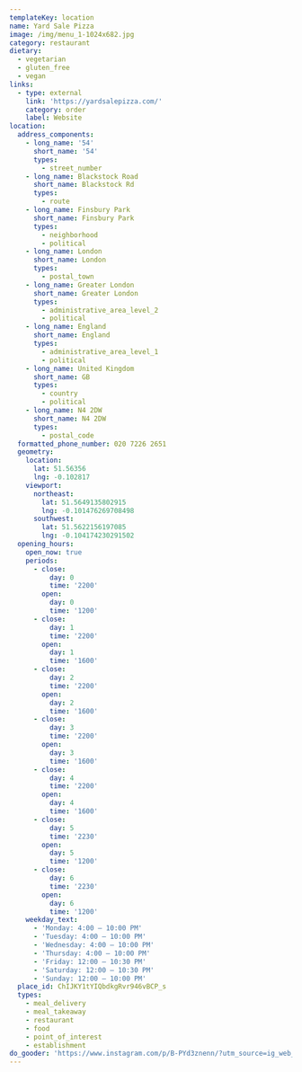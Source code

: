 ```yaml
---
templateKey: location
name: Yard Sale Pizza
image: /img/menu_1-1024x682.jpg
category: restaurant
dietary:
  - vegetarian
  - gluten_free
  - vegan
links:
  - type: external
    link: 'https://yardsalepizza.com/'
    category: order
    label: Website
location:
  address_components:
    - long_name: '54'
      short_name: '54'
      types:
        - street_number
    - long_name: Blackstock Road
      short_name: Blackstock Rd
      types:
        - route
    - long_name: Finsbury Park
      short_name: Finsbury Park
      types:
        - neighborhood
        - political
    - long_name: London
      short_name: London
      types:
        - postal_town
    - long_name: Greater London
      short_name: Greater London
      types:
        - administrative_area_level_2
        - political
    - long_name: England
      short_name: England
      types:
        - administrative_area_level_1
        - political
    - long_name: United Kingdom
      short_name: GB
      types:
        - country
        - political
    - long_name: N4 2DW
      short_name: N4 2DW
      types:
        - postal_code
  formatted_phone_number: 020 7226 2651
  geometry:
    location:
      lat: 51.56356
      lng: -0.102817
    viewport:
      northeast:
        lat: 51.5649135802915
        lng: -0.101476269708498
      southwest:
        lat: 51.5622156197085
        lng: -0.104174230291502
  opening_hours:
    open_now: true
    periods:
      - close:
          day: 0
          time: '2200'
        open:
          day: 0
          time: '1200'
      - close:
          day: 1
          time: '2200'
        open:
          day: 1
          time: '1600'
      - close:
          day: 2
          time: '2200'
        open:
          day: 2
          time: '1600'
      - close:
          day: 3
          time: '2200'
        open:
          day: 3
          time: '1600'
      - close:
          day: 4
          time: '2200'
        open:
          day: 4
          time: '1600'
      - close:
          day: 5
          time: '2230'
        open:
          day: 5
          time: '1200'
      - close:
          day: 6
          time: '2230'
        open:
          day: 6
          time: '1200'
    weekday_text:
      - 'Monday: 4:00 – 10:00 PM'
      - 'Tuesday: 4:00 – 10:00 PM'
      - 'Wednesday: 4:00 – 10:00 PM'
      - 'Thursday: 4:00 – 10:00 PM'
      - 'Friday: 12:00 – 10:30 PM'
      - 'Saturday: 12:00 – 10:30 PM'
      - 'Sunday: 12:00 – 10:00 PM'
  place_id: ChIJKY1tYIQbdkgRvr946vBCP_s
  types:
    - meal_delivery
    - meal_takeaway
    - restaurant
    - food
    - point_of_interest
    - establishment
do_gooder: 'https://www.instagram.com/p/B-PYd3znenn/?utm_source=ig_web_copy_link'
---
```

